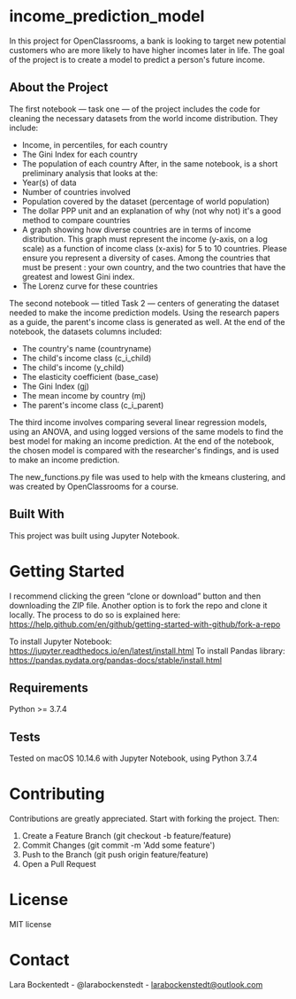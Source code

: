 # income_prediction_model
In this project for OpenClassrooms, a bank is looking to target new potential customers who are more likely to have higher incomes later in life. The goal of the project is to create a model to predict a person's future income.

## About the Project
The first notebook — task one — of the project includes the code for cleaning the necessary datasets from the world income distribution. They include: 
* Income, in percentiles, for each country
* The Gini Index for each country
* The population of each country
After, in the same notebook, is a short preliminary analysis that looks at the:
* Year(s) of data
* Number of countries involved
* Population covered by the dataset (percentage of world population)
* The dollar PPP unit and an explanation of why (not why not) it's a good method to compare countries 
* A graph showing how diverse countries are in terms of income distribution. This graph must represent the income (y-axis, on a log scale) as a function of income class (x-axis) for 5 to 10 countries. Please ensure you represent a diversity of cases. Among the countries that must be present : your own country, and the two countries that have the greatest and lowest Gini index.
* The Lorenz curve for these countries

The second notebook — titled Task 2 — centers of generating the dataset needed to make the income prediction models. Using the research papers as a guide, the parent's income class is generated as well. At the end of the notebook, the datasets columns included:

* The country's name (countryname)
* The child's income class (c_i_child)
* The child's income (y_child)
* The elasticity coefficient (base_case)
* The Gini Index (gj)
* The mean income by country (mj)
* The parent's income class (c_i_parent)

The third income involves comparing several linear regression models, using an ANOVA, and using logged versions of the same models to find the best model for making an income prediction. At the end of the notebook, the chosen model is compared with the researcher's findings, and is used to make an income prediction. 

The new_functions.py file was used to help with the kmeans clustering, and was created by OpenClassrooms for a course.

## Built With
This project was built using Jupyter Notebook.

# Getting Started
I recommend clicking the green “clone or download” button and then downloading the ZIP file. Another option is to fork the repo and clone it locally. The process to do so is explained here: https://help.github.com/en/github/getting-started-with-github/fork-a-repo

To install Jupyter Notebook: https://jupyter.readthedocs.io/en/latest/install.html
To install Pandas library: https://pandas.pydata.org/pandas-docs/stable/install.html

## Requirements
Python >= 3.7.4

## Tests
Tested on macOS 10.14.6 with Jupyter Notebook, using Python 3.7.4

# Contributing
Contributions are greatly appreciated. Start with forking the project. Then: 
1. Create a Feature Branch (git checkout -b feature/feature)
2. Commit Changes (git commit -m 'Add some feature')
3. Push to the Branch (git push origin feature/feature)
4. Open a Pull Request

# License
MIT license

# Contact
Lara Bockentedt - @larabockenstedt - larabockenstedt@outlook.com

